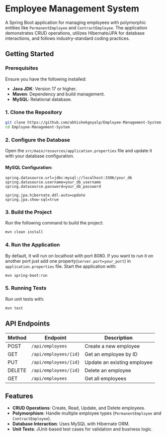 # Employee Management System

A Spring Boot application for managing employees with polymorphic entities like `PermanentEmployee` and `ContractEmployee`. The application demonstrates CRUD operations, utilizes Hibernate/JPA for database interactions, and follows industry-standard coding practices.

## Getting Started

### Prerequisites
Ensure you have the following installed:
- **Java JDK**: Version 17 or higher.
- **Maven**: Dependency and build management.
- **MySQL**: Relational database.

### 1. Clone the Repository
```bash
git clone https://github.com/abhishekgoyalp/Employee-Management-System.git
cd Employee-Management-System
```

### 2. Configure the Database
Open the `src/main/resources/application.properties` file and update it with your database configuration.

#### MySQL Configuration:
```properties
spring.datasource.url=jdbc:mysql://localhost:3306/your_db
spring.datasource.username=your_db_username
spring.datasource.password=your_db_password

spring.jpa.hibernate.ddl-auto=update
spring.jpa.show-sql=true
```

### 3. Build the Project
Run the following command to build the project:
```bash
mvn clean install
```

### 4. Run the Application
By default, It will run on localhost with port 8080. If you want to run it on another port just add one property(`server.port=your_port`) in `application.properties` file. Start the application with:
```bash
mvn spring-boot:run
```

### 5. Running Tests
Run unit tests with:
```bash
mvn test
```

## API Endpoints
| Method | Endpoint               | Description                         |
|--------|------------------------|-------------------------------------|
| POST   | `/api/employees`       | Create a new employee              |
| GET    | `/api/employees/{id}`  | Get an employee by ID              |
| PUT    | `/api/employees/{id}`  | Update an existing employee        |
| DELETE | `/api/employees/{id}`  | Delete an employee                 |
| GET    | `/api/employees`       | Get all employees                  |

## Features
- **CRUD Operations**: Create, Read, Update, and Delete employees.
- **Polymorphism**: Handle multiple employee types (`PermanentEmployee` and `ContractEmployee`).
- **Database Interaction**: Uses MySQL with Hibernate ORM.
- **Unit Tests**: JUnit-based test cases for validation and business logic.
